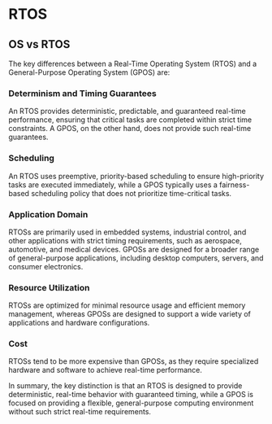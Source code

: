 # RTOS

## OS vs RTOS
The key differences between a Real-Time Operating System (RTOS) and a General-Purpose Operating System (GPOS) are:
### Determinism and Timing Guarantees
An RTOS provides deterministic, predictable, and guaranteed real-time performance, ensuring that critical tasks are completed within strict time constraints. A GPOS, on the other hand, does not provide such real-time guarantees.
### Scheduling
An RTOS uses preemptive, priority-based scheduling to ensure high-priority tasks are executed immediately, while a GPOS typically uses a fairness-based scheduling policy that does not prioritize time-critical tasks.
### Application Domain
RTOSs are primarily used in embedded systems, industrial control, and other applications with strict timing requirements, such as aerospace, automotive, and medical devices. GPOSs are designed for a broader range of general-purpose applications, including desktop computers, servers, and consumer electronics.
### Resource Utilization
RTOSs are optimized for minimal resource usage and efficient memory management, whereas GPOSs are designed to support a wide variety of applications and hardware configurations.
### Cost
RTOSs tend to be more expensive than GPOSs, as they require specialized hardware and software to achieve real-time performance.

In summary, the key distinction is that an RTOS is designed to provide deterministic, real-time behavior with guaranteed timing, while a GPOS is focused on providing a flexible, general-purpose computing environment without such strict real-time requirements.
